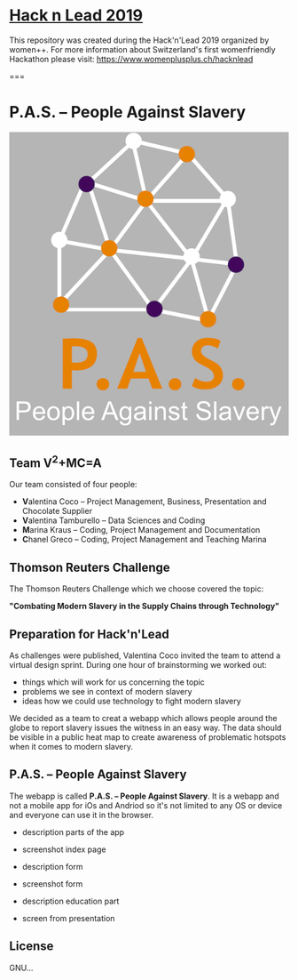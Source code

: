 # [Hack n Lead 2019](https://womenplusplus.ch/hacknlead)

This repository was created during the Hack'n'Lead 2019 organized by women++.
For more information about Switzerland's first womenfriendly Hackathon please visit: https://www.womenplusplus.ch/hacknlead

===
# P.A.S. – People Against Slavery
![PAS Logo](tech/PAS-LOGO-Background.png)

## Team V<sup>2</sup>+MC=A

Our team consisted of four people:
* **V**alentina Coco – Project Management, Business, Presentation and Chocolate Supplier
* **V**alentina Tamburello – Data Sciences and Coding
* **M**arina Kraus – Coding, Project Management and Documentation
* **C**hanel Greco – Coding, Project Management and Teaching Marina

## Thomson Reuters Challenge

The Thomson Reuters Challenge which we choose covered the topic:

**"Combating Modern Slavery in the Supply Chains through Technology"**

## Preparation for Hack'n'Lead

As challenges were published, Valentina Coco invited the team to attend a virtual design sprint. 
During one hour of brainstorming we worked out:
- things which will work for us concerning the topic
- problems we see in context of modern slavery
- ideas how we could use technology to fight modern slavery

We decided as a team to creat a webapp which allows people around the globe to report slavery issues the witness in an easy way. The data should be visible in a public heat map to create awareness of problematic hotspots when it comes to modern slavery. 

## P.A.S. – People Against Slavery

The webapp is called **P.A.S. – People Against Slavery**. It is a webapp and not a mobile app for iOs and Andriod so it's not limited to any OS or device and everyone can use it in the browser.

- description parts of the app 

- screenshot index page

- description form

- screenshot form

- description education part

- screen from presentation

## License

GNU...

